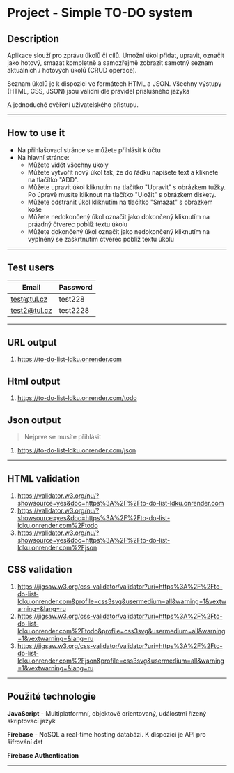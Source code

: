 # Project - Simple TO-DO system

## Description
Aplikace slouží pro zprávu úkolů či cílů. Umožní úkol přidat, upravit, označit jako hotový, smazat kompletně a samozřejmě zobrazit samotný seznam aktuálních / hotových úkolů (CRUD operace).

Seznam úkolů je k dispozici ve formátech HTML a JSON. Všechny výstupy (HTML, CSS, JSON) jsou validní dle pravidel příslušného jazyka

A jednoduché ověření uživatelského přistupu.

---
## How to use it

- Na přihlašovací stránce se můžete přihlásit k účtu
- Na hlavní stránce:
  - Můžete vidět všechny úkoly
  - Můžete vytvořit nový úkol tak, že do řádku napíšete text a kliknete na tlačítko "ADD".
  - Můžete upravit úkol kliknutím na tlačítko "Upravit" s obrázkem tužky. Po úpravě musíte kliknout na tlačítko "Uložit" s obrázkem diskety.
  - Můžete odstranit úkol kliknutím na tlačítko "Smazat" s obrázkem koše
  - Můžete nedokončený úkol označit jako dokončený kliknutím na prázdný čtverec poblíž textu úkolu
  - Můžete dokončený úkol označit jako nedokončený kliknutím na vyplněný se zaškrtnutím čtverec poblíž textu úkolu

---
## Test users

[//]: # (Add test users)

| Email          | Password               |
|----------------|------------------------|
| test@tul.cz    | test228                |
| test2@tul.cz   | test2228               |
-------------------------------------------

## URL output

1. https://to-do-list-ldku.onrender.com

## Html output

1. https://to-do-list-ldku.onrender.com/todo

## Json output

> Nejprve se musíte přihlásit
1. https://to-do-list-ldku.onrender.com/json

---

## HTML validation

1. https://validator.w3.org/nu/?showsource=yes&doc=https%3A%2F%2Fto-do-list-ldku.onrender.com
2. https://validator.w3.org/nu/?showsource=yes&doc=https%3A%2F%2Fto-do-list-ldku.onrender.com%2Ftodo
3. https://validator.w3.org/nu/?showsource=yes&doc=https%3A%2F%2Fto-do-list-ldku.onrender.com%2Fjson

## CSS validation

1. https://jigsaw.w3.org/css-validator/validator?uri=https%3A%2F%2Fto-do-list-ldku.onrender.com&profile=css3svg&usermedium=all&warning=1&vextwarning=&lang=ru
2. https://jigsaw.w3.org/css-validator/validator?uri=https%3A%2F%2Fto-do-list-ldku.onrender.com%2Ftodo&profile=css3svg&usermedium=all&warning=1&vextwarning=&lang=ru
3. https://jigsaw.w3.org/css-validator/validator?uri=https%3A%2F%2Fto-do-list-ldku.onrender.com%2Fjson&profile=css3svg&usermedium=all&warning=1&vextwarning=&lang=ru

---
## Použité technologie 

**JavaScript** - Multiplatformní, objektově orientovaný, událostmi řízený skriptovací jazyk

**Firebase** - NoSQL a real-time hosting databází. K dispozici je API pro šifrování dat

**Firebase Authentication**

---